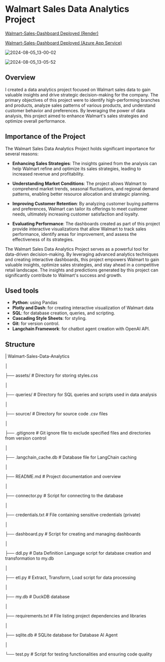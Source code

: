 # Walmart Sales Data Analytics Project

[Walmart-Sales-Dashboard Deployed (Render)](https://walmart-data-analytics.onrender.com)

[Walmart-Sales-Dashboard Deployed (Azure App Service)](https://walmart-sales-arahgfd7d2f5hkds.eastus-01.azurewebsites.net/)

![2024-08-05_13-00-02](https://github.com/user-attachments/assets/438bf543-aff5-434c-afc3-35c497294524)

![2024-08-05_13-05-52](https://github.com/user-attachments/assets/f223e45e-06b9-4ec4-9678-dea77248542f)

## Overview

I created a data analytics project focused on Walmart sales data to gain valuable insights and drive strategic decision-making for the company. The primary objectives of this project were to identify high-performing branches and products, analyze sales patterns of various products, and understand customer behavior and preferences. By leveraging the power of data analysis, this project aimed to enhance Walmart's sales strategies and optimize overall performance.

## Importance of the Project

The Walmart Sales Data Analytics Project holds significant importance for several reasons:

- **Enhancing Sales Strategies**: The insights gained from the analysis can help Walmart refine and optimize its sales strategies, leading to increased revenue and profitability.

- **Understanding Market Conditions**: The project allows Walmart to comprehend market trends, seasonal fluctuations, and regional demand patterns, enabling better resource allocation and strategic planning.

- **Improving Customer Retention**: By analyzing customer buying patterns and preferences, Walmart can tailor its offerings to meet customer needs, ultimately increasing customer satisfaction and loyalty.

- **Evaluating Performance**: The dashboards created as part of this project provide interactive visualizations that allow Walmart to track sales performance, identify areas for improvement, and assess the effectiveness of its strategies.


The Walmart Sales Data Analytics Project serves as a powerful tool for data-driven decision-making. By leveraging advanced analytics techniques and creating interactive dashboards, this project empowers Walmart to gain valuable insights, optimize sales strategies, and stay ahead in a competitive retail landscape. The insights and predictions generated by this project can significantly contribute to Walmart's success and growth.


## Used tools

- **Python**: using Pandas
- **Plotly and Dash**: for creating interactive visualization of Walmart data
- **SQL**: for database creation, queries, and scripting.
- **Cascading Style Sheets**: for styling.
- **Git**: for version control.
- **Langchain Framework**: for chatbot agent creation with OpenAI API. 

## Structure 

| Walmart-Sales-Data-Analytics

│

├── assets/ # Directory for storing styles.css

│

├── queries/ # Directory for SQL queries and scripts used in data analysis

│

├── source/ # Directory for source code .csv files

│

├── .gitignore # Git ignore file to exclude specified files and directories from version control

│

├── .langchain_cache.db # Database file for LangChain caching

│

├── README.md # Project documentation and overview

│

├── connector.py # Script for connecting to the database

│

├── credentials.txt # File containing sensitive credentials (private)

│

├── dashboard.py # Script for creating and managing dashboards

│

├── ddl.py # Data Definition Language script for database creation and transformation to my.db

│

├── etl.py # Extract, Transform, Load script for data processing

│

├── my.db # DuckDB database

│

├── requirements.txt # File listing project dependencies and libraries

│

├── sqlite.db # SQLite database for Database AI Agent

│

└── test.py # Script for testing functionalities and ensuring code quality
